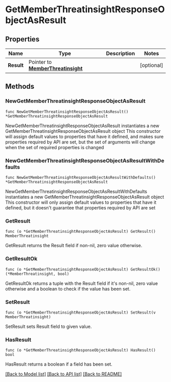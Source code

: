 # GetMemberThreatinsightResponseObjectAsResult

## Properties

Name | Type | Description | Notes
------------ | ------------- | ------------- | -------------
**Result** | Pointer to [**MemberThreatinsight**](MemberThreatinsight.md) |  | [optional] 

## Methods

### NewGetMemberThreatinsightResponseObjectAsResult

`func NewGetMemberThreatinsightResponseObjectAsResult() *GetMemberThreatinsightResponseObjectAsResult`

NewGetMemberThreatinsightResponseObjectAsResult instantiates a new GetMemberThreatinsightResponseObjectAsResult object
This constructor will assign default values to properties that have it defined,
and makes sure properties required by API are set, but the set of arguments
will change when the set of required properties is changed

### NewGetMemberThreatinsightResponseObjectAsResultWithDefaults

`func NewGetMemberThreatinsightResponseObjectAsResultWithDefaults() *GetMemberThreatinsightResponseObjectAsResult`

NewGetMemberThreatinsightResponseObjectAsResultWithDefaults instantiates a new GetMemberThreatinsightResponseObjectAsResult object
This constructor will only assign default values to properties that have it defined,
but it doesn't guarantee that properties required by API are set

### GetResult

`func (o *GetMemberThreatinsightResponseObjectAsResult) GetResult() MemberThreatinsight`

GetResult returns the Result field if non-nil, zero value otherwise.

### GetResultOk

`func (o *GetMemberThreatinsightResponseObjectAsResult) GetResultOk() (*MemberThreatinsight, bool)`

GetResultOk returns a tuple with the Result field if it's non-nil, zero value otherwise
and a boolean to check if the value has been set.

### SetResult

`func (o *GetMemberThreatinsightResponseObjectAsResult) SetResult(v MemberThreatinsight)`

SetResult sets Result field to given value.

### HasResult

`func (o *GetMemberThreatinsightResponseObjectAsResult) HasResult() bool`

HasResult returns a boolean if a field has been set.


[[Back to Model list]](../README.md#documentation-for-models) [[Back to API list]](../README.md#documentation-for-api-endpoints) [[Back to README]](../README.md)


